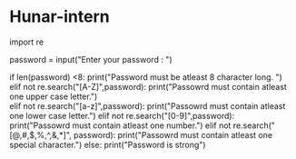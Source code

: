 # Hunar-intern
import re

password = input("Enter your password : ")

if len(password) <8:
    print("Password must be atleast 8 character long. ")
elif not re.search("[A-Z]",password):
    print("Passowrd must contain atleast one upper case letter.")    
elif not re.search("[a-z]",password):
    print("Passowrd must contain atleast one lower case letter.")
elif not re.search("[0-9]",password):
    print("Passowrd must contain atleast one number.")
elif not re.search("[@,#,$,%,^,&,*]", password):
    print("Passowrd must contain atleast one special character.")
else:
    print("Password is strong")   
